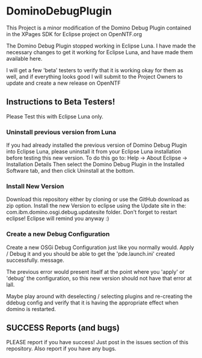DominoDebugPlugin
=================

This Project is a minor modification of the Domino Debug Plugin contained in the XPages SDK for Eclipse project on OpenNTF.org

The Domino Debug Plugin stopped working in Eclipse Luna.
I have made the necessary changes to get it working for Eclipse Luna, and have made them available here.

I will get a few 'beta' testers to verify that it is working okay for them as well, and if everything looks good I will submit to the Project Owners to update and create a new release on OpenNTF

Instructions to Beta Testers!
-----------------------------

Please Test this with Eclipse Luna only.

### Uninstall previous version from Luna
If you had already installed the previous version of Domino Debug Plugin into Eclipse Luna, please uninstall it from your Eclipse Luna installation before testing this new version. To do this go to:
Help -> About Eclipse -> Installation Details
Then select the Domino Debug Plugin in the Installed Software tab, and then click Uninstall at the bottom.

### Install New Version
Download this repository either by cloning or use the GitHub download as zip option.
Install the new Version to eclipse using the Update site in the:
com.ibm.domino.osgi.debug.updatesite 
folder.
Don't forget to restart eclipse! Eclipse will remind you anyway :)

### Create a new Debug Configuration
Create a new OSGi Debug Configuration just like you normally would. Apply / Debug it and you should be able to get the 'pde.launch.ini' created successfully. message.

The previous error would present itself at the point where you 'apply' or 'debug' the configuration, so this new version should not have that error at lall.

Maybe play around with deselecting / selecting plugins and re-creating the ddebug config and verify that it is having the appropriate effect when domino is restarted.

SUCCESS Reports (and bugs)
--------------------------

PLEASE report if you have success! Just post in the issues section of this repository. 
Also report if you have any bugs.
 

